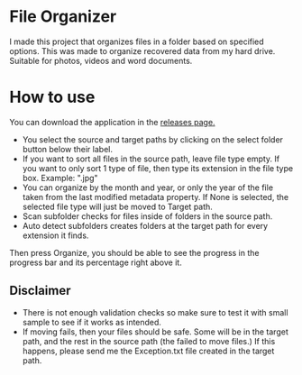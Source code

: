 # File Organizer
I made this project that organizes files in a folder based on specified options.
This was made to organize recovered data from my hard drive. Suitable for photos, videos and word documents.

# How to use
You can download the application in the [releases page.](https://github.com/hegde-atri/FileOrganizer/releases)

- You select the source and target paths by clicking on the select folder button below their label.
- If you want to sort all files in the source path, leave file type empty. If you want to only sort 1 type of file, then type its extension in the file type box. Example: ".jpg"
- You can organize by the month and year, or only the year of the file taken from the last modified metadata property. If None is selected, the selected file type will just be moved to Target path.
- Scan subfolder checks for files inside of folders in the source path.
- Auto detect subfolders creates folders at the target path for every extension it finds.

Then press Organize, you should be able to see the progress in the progress bar and its percentage right above it.

## Disclaimer
- There is not enough validation checks so make sure to test it with small sample to see if it works as intended.
- If moving fails, then your files should be safe. Some will be in the target path, and the rest in the source path (the failed  to move files.)
If this happens, please send me the Exception.txt file created in the target path.


